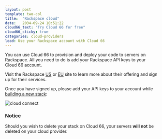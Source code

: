 ```yaml
---
layout: post
template: two-col
title:  "Rackspace cloud"
date:   2034-09-24 10:51:22
cloud66_text: "Try Cloud 66 for free"
cloud66_sticky: true
categories: cloud-providers
lead: Use your Rackspace account with Cloud 66
---
```


You can use Cloud 66 to provision and deploy your code to servers on Rackspace. All you need to do is add your Rackspace API keys to your Cloud 66 account.

Visit the Rackspace <a href="https://manage.rackspacecloud.com/pages/Login.jsp" target="_blank">US</a> or <a href="https://mycloud.rackspace.co.uk" target="_blank">EU</a> site to learn more about their offering and sign up for their services.

Once you have signed up, please add your API keys to your account while [building a new stack](/getting-started/your-first-stack.html):

![cloud connect](http://cdn.cloud66.com.s3.amazonaws.com/images/help/cloud_connect.png)

<div class="notice notice-warning">
    <h3>Notice</h3>
    <p>Should you wish to delete your stack on Cloud 66, your servers <b>will not</b> be deleted on your cloud provider.</p>
</div>
